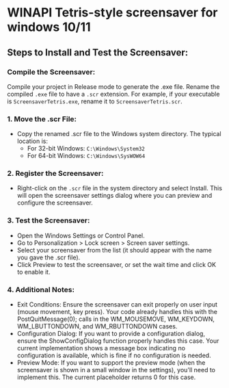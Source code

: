 # WINAPI Tetris-style screensaver for windows 10/11

## Steps to Install and Test the Screensaver:

### Compile the Screensaver:

Compile your project in Release mode to generate the .exe file.
Rename the compiled ``.exe`` file to have a ``.scr`` extension. For example, if your executable is ``ScreensaverTetris.exe``, rename it to ``ScreensaverTetris.scr``.

### 1. Move the .scr File:

- Copy the renamed .scr file to the Windows system directory. The typical location is:
  - For 32-bit Windows: ``C:\Windows\System32``
  - For 64-bit Windows: ``C:\Windows\SysWOW64``

### 2. Register the Screensaver:

- Right-click on the ``.scr`` file in the system directory and select Install. This will open the screensaver settings dialog where you can preview and configure the screensaver.

### 3. Test the Screensaver:

- Open the Windows Settings or Control Panel.
- Go to Personalization > Lock screen > Screen saver settings.
- Select your screensaver from the list (it should appear with the name you gave the .scr file).
- Click Preview to test the screensaver, or set the wait time and click OK to enable it.

### 4. Additional Notes:

- Exit Conditions: Ensure the screensaver can exit properly on user input (mouse movement, key press). Your code already handles this with the PostQuitMessage(0); calls in the WM_MOUSEMOVE, WM_KEYDOWN, WM_LBUTTONDOWN, and WM_RBUTTONDOWN cases.
- Configuration Dialog: If you want to provide a configuration dialog, ensure the ShowConfigDialog function properly handles this case. Your current implementation shows a message box indicating no configuration is available, which is fine if no configuration is needed.
- Preview Mode: If you want to support the preview mode (when the screensaver is shown in a small window in the settings), you'll need to implement this. The current placeholder returns 0 for this case.
